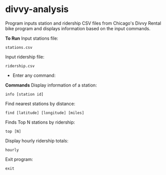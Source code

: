 # divvy-analysis

Program inputs station and ridership CSV files from Chicago's Divvy Rental bike program and displays information based on the input commands.

**To Run**
Input stations file:
```
stations.csv
```
Input ridership file:
```
ridership.csv
```
- Enter any command:


**Commands**
Display information of a station:
```
info [station id]
```
Find nearest stations by distance:
```
find [latitude] [longitude] [miles]
```
Finds Top N stations by ridership:
```
top [N]
```
Display hourly ridership totals:
```
hourly
```
Exit program:
```
exit
```


